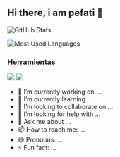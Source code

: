 ## Hi there, i am pefati 👋

<!-- STATS GENERALES -->
![GitHub Stats](https://github-readme-stats.vercel.app/api?username=pefati&show_icons=true&theme=dark)

<!-- LENGUAJES MÁS USADOS -->
![Most Used Languages](https://github-readme-stats.vercel.app/api/top-langs/?username=pefati&layout=compact&theme=dark)

### Herramientas
<a href="https://git-scm.com/"><img src="https://img.shields.io/badge/Git-F05032?style=for-the-badge&logo=git&logoColor=white"/></a>
<a href="https://code.visualstudio.com/"><img src="https://img.shields.io/badge/VSCode-0078d7?style=for-the-badge&logo=visual-studio-code&logoColor=white"/></a>


- 🔭 I’m currently working on ...
- 🌱 I’m currently learning ...
- 👯 I’m looking to collaborate on ...
- 🤔 I’m looking for help with ...
- 💬 Ask me about ...
- 📫 How to reach me: ...
- 😄 Pronouns: ...
- ⚡ Fun fact: ...
